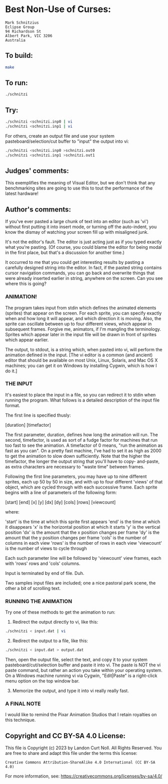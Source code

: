 # Best Non-Use of Curses:

    Mark Schnitzius
    Eclipse Group
    94 Richardson St
    Albert Park, VIC 3206
    Australia

## To build:

```sh
make
```

## To run:

```sh
./schnitzi
```

## Try:

```sh
./schnitzi <schnitzi.inp0 | vi
./schnitzi <schnitzi.inp1 | vi
```

For others, create an output file and use your system
pasteboard/selection/cut buffer to "input" the output into vi:

```sh
./schnitzi <schnitzi.inp0 >schnitzi.out0
./schnitzi <schnitzi.inp1 >schnitzi.out1
```

## Judges' comments:

This exemplifies the meaning of Visual Editor, but we don't think
that any benchmarking sites are going to use this to tout the
performance of the latest hardware!

## Author's comments:

If you've ever pasted a large chunk of text into an editor (such as
'vi') without first putting it into insert mode, or turning off
the auto-indent, you know the dismay of watching your screen fill
up with misaligned junk.

It's not the editor's fault.  The editor is just acting just as if
you typed exactly what you're pasting.  (Of course, you could blame
the editor for being modal in the first place, but that's a
discussion for another time.)

It occurred to me that you could get interesting results by pasting
a carefully designed string into the editor.  In fact, if the pasted
string contains cursor navigation commands, you can go back and
overwrite things that were already inserted earlier in string,
anywhere on the screen.  Can you see where this is going?

### ANIMATION!

The program takes input from stdin which defines the animated
elements (sprites) that appear on the screen.  For each sprite,
you can specify exactly when and how long it will appear, and which
direction it is moving.  Also, the sprite can oscillate between
up to four different views, which appear in subsequent frames.
Forgive me, animators, if I'm mangling the terminology.  Sprites
which appear later in the input file will be drawn in front of
sprites which appear earlier.

The output, to stdout, is a string which, when pasted into vi, will
perform the animation defined in the input.  [The vi editor is a
common (and ancient) editor that should be available on most Unix,
Linux, Solaris, and Mac OS X machines; you can get it on Windows
by installing Cygwin, which is how I do it.]

### THE INPUT

It's easiest to place the input in a file, so you can redirect it
to stdin when running the program.  What follows is a detailed
description of the input file format.

The first line is specified thusly:

[duration] [timefactor]

The first parameter, duration, defines how long the animation will
run.  The second, timefactor, is used as sort of a fudge factor
for machines that run too fast to see the animation.  A timefactor
of 0 means, "run the animation as fast as you can".  On a pretty
fast machine, I've had to set it as high as 2000 to get the
animation to slow down sufficiently.  Note that the higher the
timefactor, the longer the output string that you'll have to copy-
and-paste, as extra characters are necessary to "waste time" between
frames.

Following the first line parameters, you may have up to nine
different sprites, each up 50 by 50 in size, and with up to four
different 'views' of that object, which are cycled through with
each successive frame.  Each sprite begins with a line of parameters
of the following form:

[start] [end] [x] [y] [dx] [dy] [cols] [rows] [viewcount]

where:

'start' is the time at which this sprite first appears
'end' is the time at which it disappears
'x' is the horizontal position at which it starts
'y' is the vertical position
'dx' is the amount that the x position changes per frame
'dy' is the amount that the y position changes per frame
'cols' is the number of columns in each view
'rows' is the number of rows in each view
'viewcount' is the number of views to cycle through

Each such parameter line will be followed by 'viewcount'
view frames, each with 'rows' rows and 'cols' columns.

Input is terminated by end of file.  Duh.

Two samples input files are included; one a nice pastoral park
scene, the other a bit of scrolling text.

### RUNNING THE ANIMATION

Try one of these methods to get the animation to run:

1.  Redirect the output directly to vi, like this:

```sh
./schnitzi < input.dat | vi
```

2.  Redirect the output to a file, like this:

```sh
./schnitzi < input.dat > output.dat
```

Then, open the output file, select the text, and copy it
to your system pasteboard/cut/selection buffer and paste
it into vi.  The paste is NOT the vi paste command, but
rather an action you take within your operating system.
On a Windows machine running vi via Cygwin, "Edit|Paste"
is a right-click menu option on the top window bar.

3.  Memorize the output, and type it into vi really really fast.

### A FINAL NOTE

I would like to remind the Pixar Animation Studios that I retain
royalties on this technique.

## Copyright and CC BY-SA 4.0 License:

This file is Copyright (c) 2023 by Landon Curt Noll.  All Rights Reserved.
You are free to share and adapt this file under the terms this license:

    Creative Commons Attribution-ShareAlike 4.0 International (CC BY-SA 4.0)

For more information, see: https://creativecommons.org/licenses/by-sa/4.0/
